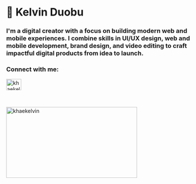 <h1 align="left">👋 Kelvin Duobu</h1>
<h3  align="left">I'm a digital creator with a focus on building modern web and mobile experiences. I combine skills in UI/UX design, web and mobile development, brand design, and video editing to craft impactful digital products from idea to launch.</h3>

<h3 align="left">Connect with me:</h3>
<p align="left">
<a href="https://dev.to/khaekelvin" target="blank"><img align="center" src="https://raw.githubusercontent.com/rahuldkjain/github-profile-readme-generator/master/src/images/icons/Social/devto.svg" alt="khaekelvin" height="30" width="40" /></a>
</p>

</br>

<div>
<p><img width=350px height=190px align="left" src="https://github-readme-stats.vercel.app/api/top-langs?username=khaekelvin&show_icons=true&locale=en&layout=compact" alt="khaekelvin" /></p>
</div>


